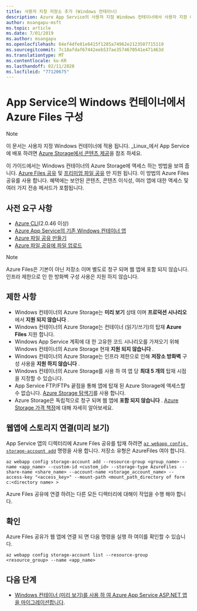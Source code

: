 ```yaml
---
title: 사용자 지정 저장소 추가 (Windows 컨테이너)
description: Azure App Service의 사용자 지정 Windows 컨테이너에서 사용자 지정 네트워크 공유를 연결 하는 방법에 대해 알아봅니다. 앱 간에 파일을 공유 하 고, 원격으로 정적 콘텐츠를 관리 하 고, 로컬에서 액세스 합니다.
author: msangapu-msft
ms.topic: article
ms.date: 7/01/2019
ms.author: msangapu
ms.openlocfilehash: 64ef4dfe81e6415f1285a74962e2123507715119
ms.sourcegitcommit: 7c18afdaf67442eeb537ae3574670541e471463d
ms.translationtype: MT
ms.contentlocale: ko-KR
ms.lasthandoff: 02/11/2020
ms.locfileid: "77120675"
---
```

# <a name="configure-azure-files-in-a-windows-container-on-app-service"></a>App Service의 Windows 컨테이너에서 Azure Files 구성

> [!NOTE]
> 이 문서는 사용자 지정 Windows 컨테이너에 적용 됩니다. _Linux_에서 App Service에 배포 하려면 [Azure Storage에서 콘텐츠 제공](./containers/how-to-serve-content-from-azure-storage.md)을 참조 하세요.
>

이 가이드에서는 Windows 컨테이너의 Azure Storage에 액세스 하는 방법을 보여 줍니다. [Azure Files 공유](https://docs.microsoft.com/azure/storage/files/storage-how-to-use-files-cli) 및 [프리미엄 파일 공유](https://docs.microsoft.com/azure/storage/files/storage-how-to-create-premium-fileshare) 만 지원 됩니다. 이 방법의 Azure Files 공유를 사용 합니다. 혜택에는 보안된 콘텐츠, 콘텐츠 이식성, 여러 앱에 대한 액세스 및 여러 가지 전송 메서드가 포함됩니다.

## <a name="prerequisites"></a>사전 요구 사항

- [Azure CLI](/cli/azure/install-azure-cli)(2.0.46 이상)
- [Azure App Service의 기존 Windows 컨테이너 앱](https://docs.microsoft.com/azure/app-service/app-service-web-get-started-windows-container)
- [Azure 파일 공유 만들기](https://docs.microsoft.com/azure/storage/files/storage-how-to-use-files-cli)
- [Azure 파일 공유에 파일 업로드](https://docs.microsoft.com/azure/storage/files/storage-files-deployment-guide)

> [!NOTE]
> Azure Files은 기본이 아닌 저장소 이며 별도로 청구 되며 웹 앱에 포함 되지 않습니다. 인프라 제한으로 인 한 방화벽 구성 사용은 지원 하지 않습니다.
>

## <a name="limitations"></a>제한 사항

- Windows 컨테이너의 Azure Storage는 **미리 보기** 상태 이며 **프로덕션 시나리오**에서 **지원 되지 않습니다** .
- Windows 컨테이너의 Azure Storage는 컨테이너 (읽기/쓰기)의 탑재 **Azure Files** 지원 합니다.
- Windows App Service 계획에 대 한 고유한 코드 시나리오를 가져오기 위해 Windows 컨테이너의 Azure Storage 현재 **지원 되지 않습니다** .
- Windows 컨테이너의 Azure Storage는 인프라 제한으로 인해 **저장소 방화벽** 구성 사용을 **지원 하지 않습니다** .
- Windows 컨테이너의 Azure Storage를 사용 하 여 앱 당 **최대 5 개의** 탑재 시점을 지정할 수 있습니다.
- App Service FTP/FTPs 끝점을 통해 앱에 탑재 된 Azure Storage에 액세스할 수 없습니다. [Azure Storage 탐색기](https://azure.microsoft.com/features/storage-explorer/)를 사용 합니다.
- Azure Storage은 독립적으로 청구 되며 웹 앱에 **포함 되지 않습니다** . [Azure Storage 가격 책정](https://azure.microsoft.com/pricing/details/storage)에 대해 자세히 알아보세요.

## <a name="link-storage-to-your-web-app-preview"></a>웹앱에 스토리지 연결(미리 보기)

 App Service 앱의 디렉터리에 Azure Files 공유를 탑재 하려면 [`az webapp config storage-account add`](https://docs.microsoft.com/cli/azure/webapp/config/storage-account?view=azure-cli-latest#az-webapp-config-storage-account-add) 명령을 사용 합니다. 저장소 유형은 AzureFiles 여야 합니다.

```azurecli
az webapp config storage-account add --resource-group <group_name> --name <app_name> --custom-id <custom_id> --storage-type AzureFiles --share-name <share_name> --account-name <storage_account_name> --access-key "<access_key>" --mount-path <mount_path_directory of form c:<directory name> >
```

Azure Files 공유에 연결 하려는 다른 모든 디렉터리에 대해이 작업을 수행 해야 합니다.

## <a name="verify"></a>확인

Azure Files 공유가 웹 앱에 연결 되 면 다음 명령을 실행 하 여이를 확인할 수 있습니다.

```azurecli
az webapp config storage-account list --resource-group <resource_group> --name <app_name>
```

## <a name="next-steps"></a>다음 단계

- [Windows 컨테이너 (미리 보기)를 사용 하 여 Azure App Service ASP.NET 앱을 마이그레이션합니다](app-service-web-tutorial-windows-containers-custom-fonts.md).

